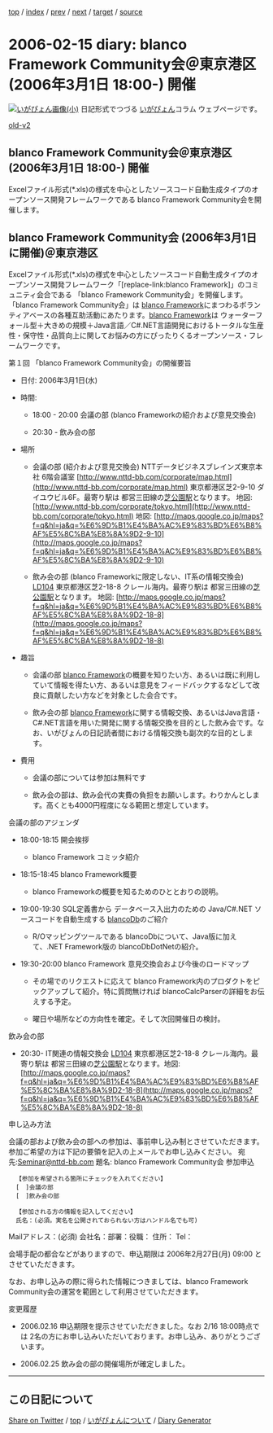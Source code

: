 [top](https://igapyon.github.io/diary/) 
 / [index](https://igapyon.github.io/diary/2006/index.html) 
 / [prev](https://igapyon.github.io/diary/2006/ig060214.html) 
 / [next](https://igapyon.github.io/diary/2006/ig060216.html) 
 / [target](https://igapyon.github.io/diary/2006/ig060215.html) 
 / [source](https://github.com/igapyon/diary/blob/gh-pages/2006/ig060215.html.src.md) 

2006-02-15 diary: blanco Framework Community会＠東京港区 (2006年3月1日 18:00-) 開催
=====================================================================================================
[![いがぴょん画像(小)](https://igapyon.github.io/diary/images/iga200306s.jpg "いがぴょん")](https://igapyon.github.io/diary/memo/memoigapyon.html) 日記形式でつづる [いがぴょん](https://igapyon.github.io/diary/memo/memoigapyon.html)コラム ウェブページです。

[old-v2](ig060215-orig.html)

## blanco Framework Community会＠東京港区 (2006年3月1日 18:00-) 開催

Excelファイル形式(*.xls)の様式を中心としたソースコード自動生成タイプのオープンソース開発フレームワークである blanco Framework Community会を開催します。


## blanco Framework Community会 (2006年3月1日に開催)＠東京港区

Excelファイル形式(*.xls)の様式を中心としたソースコード自動生成タイプのオープンソース開発フレームワーク「[replace-link:blanco
Framework]」のコミュニティ会合である 「blanco Framework Community会」を開催します。「blanco Framework
Community会」は [blanco Framework](http://www.igapyon.jp/blanco/blanco.ja.html)にまつわるボランティアベースの各種互助活動にあたります。[blanco Framework](http://www.igapyon.jp/blanco/blanco.ja.html)は ウォーターフォール型＋大きめの規模＋Java言語／C#.NET言語開発におけるトータルな生産性・保守性・品質向上に関してお悩みの方にぴったりくるオープンソース・フレームワークです。

第１回 「blanco Framework Community会」の開催要旨

* 日付: 2006年3月1日(水)
  
* 時間:
  
  * 18:00 - 20:00 会議の部 (blanco Frameworkの紹介および意見交換会)
    
  * 20:30 - 飲み会の部
  

  
* 場所
  
  * 会議の部 (紹介および意見交換会)
    NTTデータビジネスブレインズ東京本社 6階会議室
    [http://www.nttd-bb.com/corporate/map.html](http://www.nttd-bb.com/corporate/map.html)
    東京都港区芝2-9-10 ダイユウビル6F。最寄り駅は 都営三田線の[芝公園駅](http://芝公園駅.jp/)となります。
    地図: [http://www.nttd-bb.com/corporate/tokyo.html](http://www.nttd-bb.com/corporate/tokyo.html)
    地図: [http://maps.google.co.jp/maps?f=q&hl=ja&q=%E6%9D%B1%E4%BA%AC%E9%83%BD%E6%B8%AF%E5%8C%BA%E8%8A%9D2-9-10](http://maps.google.co.jp/maps?f=q&hl=ja&q=%E6%9D%B1%E4%BA%AC%E9%83%BD%E6%B8%AF%E5%8C%BA%E8%8A%9D2-9-10)
    
  * 飲み会の部 (blanco Frameworkに限定しない、IT系の情報交換会)
    [LD104](http://tokyo.gourmet.livedoor.com/restaurant/info/4389.html)
    東京都港区芝2-18-8 クレール海内。最寄り駅は 都営三田線の[芝公園駅](http://芝公園駅.jp/)となります。
    地図: [http://maps.google.co.jp/maps?f=q&hl=ja&q=%E6%9D%B1%E4%BA%AC%E9%83%BD%E6%B8%AF%E5%8C%BA%E8%8A%9D2-18-8](http://maps.google.co.jp/maps?f=q&hl=ja&q=%E6%9D%B1%E4%BA%AC%E9%83%BD%E6%B8%AF%E5%8C%BA%E8%8A%9D2-18-8)
  

  
* 趣旨
  
  * 会議の部
    [blanco Framework](http://www.igapyon.jp/blanco/blanco.ja.html)の概要を知りたい方、あるいは既に利用していて情報を得たい方、あるいは意見をフィードバックするなどして改良に貢献したい方などを対象とした会合です。
    
  * 飲み会の部
    [blanco Framework](http://www.igapyon.jp/blanco/blanco.ja.html)に関する情報交換、あるいはJava言語・C#.NET言語を用いた開発に関する情報交換を目的とした飲み会です。なお、いがぴょんの日記読者間における情報交換も副次的な目的とします。
  

  
* 費用
  
  * 会議の部については参加は無料です
    
  * 飲み会の部は、飲み会代の実費の負担をお願いします。わりかんとします。高くとも4000円程度になる範囲と想定しています。
  

会議の部のアジェンダ

* 18:00-18:15 開会挨拶
  
  * blanco Framework コミッタ紹介
  

  
* 18:15-18:45 blanco Framework概要
  
  * blanco Frameworkの概要を知るためのひととおりの説明。
  

  
* 19:00-19:30 SQL定義書から データベース入出力のための Java/C#.NET ソースコードを自動生成する [blancoDb](http://www.igapyon.jp/blanco/blancodb.html)のご紹介
  
  * R/Oマッピングツールである blancoDbについて、Java版に加えて、.NET Framework版の blancoDbDotNetの紹介。
  

  
* 19:30-20:00 blanco Framework 意見交換会および今後のロードマップ
  
  * その場でのリクエストに応えて blanco Framework内のプロダクトをピックアップして紹介。特に質問無ければ blancoCalcParserの詳細をお伝えする予定。
    
  * 曜日や場所などの方向性を確定。そして次回開催日の検討。
  

飲み会の部

* 20:30- IT関連の情報交換会
  [LD104](http://tokyo.gourmet.livedoor.com/restaurant/info/4389.html)
  東京都港区芝2-18-8 クレール海内。最寄り駅は 都営三田線の[芝公園駅](http://芝公園駅.jp/)となります。地図: [http://maps.google.co.jp/maps?f=q&hl=ja&q=%E6%9D%B1%E4%BA%AC%E9%83%BD%E6%B8%AF%E5%8C%BA%E8%8A%9D2-18-8](http://maps.google.co.jp/maps?f=q&hl=ja&q=%E6%9D%B1%E4%BA%AC%E9%83%BD%E6%B8%AF%E5%8C%BA%E8%8A%9D2-18-8)

申し込み方法

会議の部および飲み会の部への参加は、事前申し込み制とさせていただきます。参加ご希望の方は下記の要領を記入の上メールでお申し込みください。
宛先:Seminar@nttd-bb.com
      題名: blanco Framework Community会 参加申込
      
      【参加を希望される箇所にチェックを入れてください】
      [　]会議の部
      [　]飲み会の部
      
      【参加される方の情報を記入してください】
      氏名：(必須。実名を公開されておられない方はハンドル名でも可)
Mailアドレス：(必須)
      会社名：部署：役職：
      住所：
      Tel：

会場手配の都合などがありますので、申込期限は 2006年2月27日(月) 09:00 とさせていただきます。

なお、お申し込みの際に得られた情報につきましては、blanco Framework Community会の運営を範囲として利用させていただきます。

変更履歴

* 2006.02.16 申込期限を提示させていただきました。なお 2/16 18:00時点では 2名の方にお申し込みいただいております。お申し込み、ありがとうございます。
  
* 2006.02.25 飲み会の部の開催場所が確定しました。

----------------------------------------------------------------------------------------------------

## この日記について

[Share on Twitter](https://twitter.com/intent/tweet?hashtags=igapyon%2Cdiary%2C%E3%81%84%E3%81%8C%E3%81%B4%E3%82%87%E3%82%93&text=blanco+Framework+Community%E4%BC%9A%EF%BC%A0%E6%9D%B1%E4%BA%AC%E6%B8%AF%E5%8C%BA+%282006%E5%B9%B43%E6%9C%881%E6%97%A5+18%3A00-%29+%E9%96%8B%E5%82%AC&url=https%3A%2F%2Figapyon.github.io%2Fdiary%2F2006%2Fig060215.html) / [top](../index.html/) / [いがぴょんについて](https://igapyon.github.io/diary/memo/memoigapyon.html) / [Diary Generator](https://github.com/igapyon/igapyonv3)
